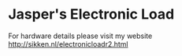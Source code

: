 # Jasper's Electronic Load
For hardware details please visit my website
http://sikken.nl/electronicloadr2.html
